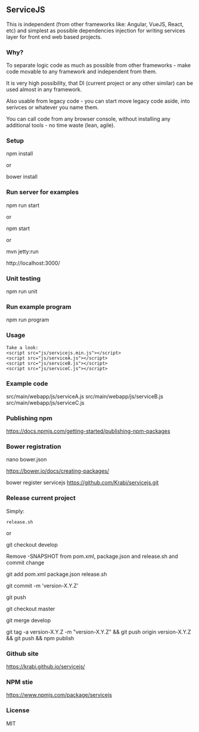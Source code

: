 ## ServiceJS

This is independent (from other frameworks like: Angular, VueJS, React, etc) and simplest as possible dependencies injection for writing services layer for front end web based projects.

### Why?

To separate logic code as much as possible from other frameworks - make code movable to any framework and independent from them.

It is very high possibility, that DI (current project or any other similar) can be used almost in any framework.

Also usable from legacy code - you can start move legacy code aside, into serivces or whatever you name them.

You can call code from any browser console, without installing any additional tools - no time waste (lean, agile).

### Setup

npm install

or

bower install

### Run server for examples

npm run start

or

npm start

or

mvn jetty:run

http://localhost:3000/

### Unit testing

npm run unit

### Run example program

npm run program

### Usage

    Take a look:
    <script src="js/servicejs.min.js"></script>
    <script src="js/serviceA.js"></script>
    <script src="js/serviceB.js"></script>
    <script src="js/serviceC.js"></script>

### Example code

src/main/webapp/js/serviceA.js
src/main/webapp/js/serviceB.js
src/main/webapp/js/serviceC.js

### Publishing npm

https://docs.npmjs.com/getting-started/publishing-npm-packages

### Bower registration

nano bower.json

https://bower.io/docs/creating-packages/

bower register servicejs https://github.com/Krabi/servicejs.git

### Release current project

Simply:

    release.sh
or

git checkout develop

Remove -SNAPSHOT from pom.xml, package.json and release.sh and commit change

git add pom.xml package.json release.sh

git commit -m 'version-X.Y.Z'

git push

git checkout master

git merge develop

git tag -a version-X.Y.Z -m "version-X.Y.Z" && git push origin version-X.Y.Z && git push && npm publish

### Github site

https://krabi.github.io/servicejs/

### NPM stie

https://www.npmjs.com/package/servicejs

### License

MIT
